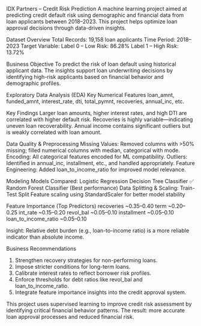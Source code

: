 IDX Partners – Credit Risk Prediction
A machine learning project aimed at predicting credit default risk using demographic and financial data from loan applicants between 2018–2023. This project helps optimize loan approval decisions through data-driven insights.

Dataset Overview
Total Records: 19,158 loan applicants
Time Period: 2018–2023
Target Variable:
Label 0 – Low Risk: 86.28%
Label 1 – High Risk: 13.72%

Business Objective
To predict the risk of loan default using historical applicant data. The insights support loan underwriting decisions by identifying high-risk applicants based on financial behavior and demographic profiles.

Exploratory Data Analysis (EDA)
Key Numerical Features
loan_amnt, funded_amnt, interest_rate, dti, total_pymnt, recoveries, annual_inc, etc.

Key Findings
Larger loan amounts, higher interest rates, and high DTI are correlated with higher default risk.
Recoveries is highly variable—indicating uneven loan recoverability.
Annual income contains significant outliers but is weakly correlated with loan amount.

Data Quality & Preprocessing
Missing Values: Removed columns with >50% missing; filled numerical columns with median, categorical with mode.
Encoding: All categorical features encoded for ML compatibility.
Outliers: Identified in annual_inc, installment, etc., and handled appropriately.
Feature Engineering: Added loan_to_income_ratio for improved model relevance.

Modeling
Models Compared:
Logistic Regression
Decision Tree Classifier
✅ Random Forest Classifier (Best performance)
Data Splitting & Scaling: Train-Test Split
Feature scaling using StandardScaler for better model stability

Feature Importance (Top Predictors)
recoveries	~0.35–0.40
term	~0.20–0.25
int_rate	~0.15–0.20
revol_bal	~0.05–0.10
installment	~0.05–0.10
loan_to_income_ratio	~0.05–0.10

Insight: Relative debt burden (e.g., loan-to-income ratio) is a more reliable indicator than absolute income.

Business Recommendations
1. Strengthen recovery strategies for non-performing loans.
2. Impose stricter conditions for long-term loans.
3. Calibrate interest rates to reflect borrower risk profiles.
4. Enforce thresholds for debt ratios like revol_bal and loan_to_income_ratio.
5. Integrate feature importance insights into the credit approval system.

This project uses supervised learning to improve credit risk assessment by identifying critical financial behavior patterns. The result: more accurate loan approval processes and reduced financial risk.





